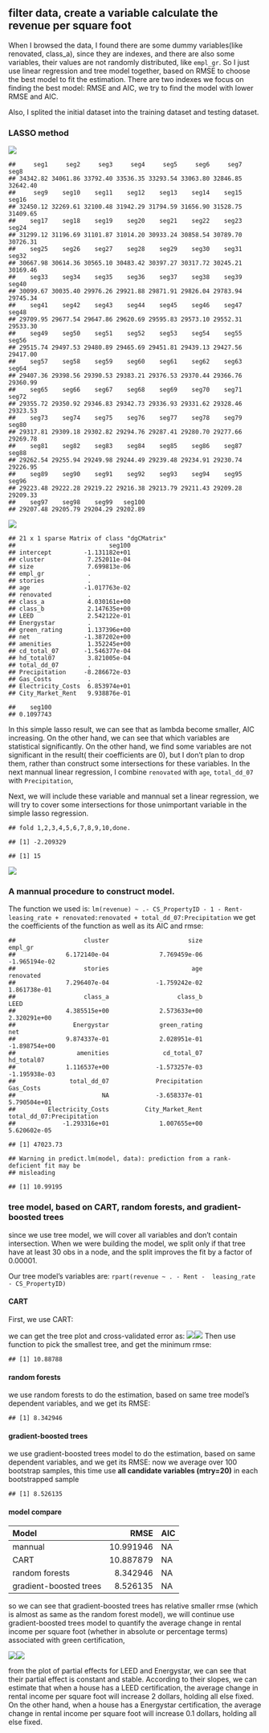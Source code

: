 ## filter data, create a variable calculate the revenue per square foot

When I browsed the data, I found there are some dummy variables(like
renovated, class\_a), since they are indexes, and there are also some
variables, their values are not randomly distributed, like `empl_gr`. So
I just use linear regression and tree model together, based on RMSE to
choose the best model to fit the estimation. There are two indexes we
focus on finding the best model: RMSE and AIC, we try to find the model
with lower RMSE and AIC.

Also, I splited the initial dataset into the training dataset and
testing dataset.

### LASSO method

![](HW3_3_files/figure-markdown_strict/single%20Lasso%20plots-1.png)

    ##     seg1     seg2     seg3     seg4     seg5     seg6     seg7     seg8 
    ## 34342.82 34061.86 33792.40 33536.35 33293.54 33063.80 32846.85 32642.40 
    ##     seg9    seg10    seg11    seg12    seg13    seg14    seg15    seg16 
    ## 32450.12 32269.61 32100.48 31942.29 31794.59 31656.90 31528.75 31409.65 
    ##    seg17    seg18    seg19    seg20    seg21    seg22    seg23    seg24 
    ## 31299.12 31196.69 31101.87 31014.20 30933.24 30858.54 30789.70 30726.31 
    ##    seg25    seg26    seg27    seg28    seg29    seg30    seg31    seg32 
    ## 30667.98 30614.36 30565.10 30483.42 30397.27 30317.72 30245.21 30169.46 
    ##    seg33    seg34    seg35    seg36    seg37    seg38    seg39    seg40 
    ## 30099.67 30035.40 29976.26 29921.88 29871.91 29826.04 29783.94 29745.34 
    ##    seg41    seg42    seg43    seg44    seg45    seg46    seg47    seg48 
    ## 29709.95 29677.54 29647.86 29620.69 29595.83 29573.10 29552.31 29533.30 
    ##    seg49    seg50    seg51    seg52    seg53    seg54    seg55    seg56 
    ## 29515.74 29497.53 29480.89 29465.69 29451.81 29439.13 29427.56 29417.00 
    ##    seg57    seg58    seg59    seg60    seg61    seg62    seg63    seg64 
    ## 29407.36 29398.56 29390.53 29383.21 29376.53 29370.44 29366.76 29360.99 
    ##    seg65    seg66    seg67    seg68    seg69    seg70    seg71    seg72 
    ## 29355.72 29350.92 29346.83 29342.73 29336.93 29331.62 29328.46 29323.53 
    ##    seg73    seg74    seg75    seg76    seg77    seg78    seg79    seg80 
    ## 29317.81 29309.18 29302.82 29294.76 29287.41 29280.70 29277.66 29269.78 
    ##    seg81    seg82    seg83    seg84    seg85    seg86    seg87    seg88 
    ## 29262.54 29255.94 29249.98 29244.49 29239.48 29234.91 29230.74 29226.95 
    ##    seg89    seg90    seg91    seg92    seg93    seg94    seg95    seg96 
    ## 29223.48 29222.28 29219.22 29216.38 29213.79 29211.43 29209.28 29209.33 
    ##    seg97    seg98    seg99   seg100 
    ## 29207.48 29205.79 29204.29 29202.89

![](HW3_3_files/figure-markdown_strict/single%20Lasso%20plots-2.png)

    ## 21 x 1 sparse Matrix of class "dgCMatrix"
    ##                          seg100
    ## intercept         -1.131182e+01
    ## cluster            7.252011e-04
    ## size               7.699813e-06
    ## empl_gr            .           
    ## stories            .           
    ## age               -1.017763e-02
    ## renovated          .           
    ## class_a            4.030161e+00
    ## class_b            2.147635e+00
    ## LEED               2.542122e-01
    ## Energystar         .           
    ## green_rating       1.137396e+00
    ## net               -1.387202e+00
    ## amenities          1.352245e+00
    ## cd_total_07       -1.546377e-04
    ## hd_total07         3.821005e-04
    ## total_dd_07        .           
    ## Precipitation     -8.286672e-03
    ## Gas_Costs          .           
    ## Electricity_Costs  6.853974e+01
    ## City_Market_Rent   9.938876e-01

    ##    seg100 
    ## 0.1097743

In this simple lasso result, we can see that as lambda become smaller,
AIC increasing. On the other hand, we can see that which variables are
statistical significantly. On the other hand, we find some variables are
not significant in the result( their coefficients are 0), but I don’t
plan to drop them, rather than construct some intersections for these
variables. In the next mannual linear regression, I combine `renovated`
with `age`, `total_dd_07` with `Precipitation`,

Next, we will include these variable and mannual set a linear
regression, we will try to cover some intersections for those
unimportant variable in the simple lasso regression.

    ## fold 1,2,3,4,5,6,7,8,9,10,done.

    ## [1] -2.209329

    ## [1] 15

![](HW3_3_files/figure-markdown_strict/cross%20validated%20lasso-1.png)

### A mannual procedure to construct model.

The function we used is:
`lm(revenue) ~ .- CS_PropertyID - 1 - Rent- leasing_rate + renovated:renovated + total_dd_07:Precipitation`
we get the coefficients of the function as well as its AIC and rmse:

    ##                   cluster                      size                   empl_gr 
    ##              6.172140e-04              7.769459e-06             -1.965194e-02 
    ##                   stories                       age                 renovated 
    ##              7.296407e-04             -1.759242e-02              1.861738e-01 
    ##                   class_a                   class_b                      LEED 
    ##              4.385515e+00              2.573633e+00              2.320291e+00 
    ##                Energystar              green_rating                       net 
    ##              9.874337e-01              2.028951e-01             -1.898754e+00 
    ##                 amenities               cd_total_07                hd_total07 
    ##              1.116537e+00             -1.573257e-03             -1.195938e-03 
    ##               total_dd_07             Precipitation                 Gas_Costs 
    ##                        NA             -3.658337e-01              5.790504e+01 
    ##         Electricity_Costs          City_Market_Rent total_dd_07:Precipitation 
    ##             -1.293316e+01              1.007655e+00              5.620602e-05

    ## [1] 47023.73

    ## Warning in predict.lm(model, data): prediction from a rank-deficient fit may be
    ## misleading

    ## [1] 10.99195

### tree model, based on CART, random forests, and gradient-boosted trees

since we use tree model, we will cover all variables and don’t contain
intersection. When we were building the model, we split only if that
tree have at least 30 obs in a node, and the split improves the fit by a
factor of 0.00001.

Our tree model’s variables are:
`rpart(revenue ~ . - Rent -  leasing_rate - CS_PropertyID)`

#### CART

First, we use CART:

we can get the tree plot and cross-validated error as:
![](HW3_3_files/figure-markdown_strict/CART%20tree%20and%20CV%20plot-1.png)![](HW3_3_files/figure-markdown_strict/CART%20tree%20and%20CV%20plot-2.png)
Then use function to pick the smallest tree, and get the minimum rmse:

    ## [1] 10.88788

#### random forests

we use random forests to do the estimation, based on same tree model’s
dependent variables, and we get its RMSE:

    ## [1] 8.342946

#### gradient-boosted trees

we use gradient-boosted trees model to do the estimation, based on same
dependent variables, and we get its RMSE: now we average over 100
bootstrap samples, this time use **all candidate variables (mtry=20)**
in each bootstrapped sample

    ## [1] 8.526135

#### model compare

<table>
<thead>
<tr class="header">
<th style="text-align: left;">Model</th>
<th style="text-align: right;">RMSE</th>
<th style="text-align: left;">AIC</th>
</tr>
</thead>
<tbody>
<tr class="odd">
<td style="text-align: left;">mannual</td>
<td style="text-align: right;">10.991946</td>
<td style="text-align: left;">NA</td>
</tr>
<tr class="even">
<td style="text-align: left;">CART</td>
<td style="text-align: right;">10.887879</td>
<td style="text-align: left;">NA</td>
</tr>
<tr class="odd">
<td style="text-align: left;">random forests</td>
<td style="text-align: right;">8.342946</td>
<td style="text-align: left;">NA</td>
</tr>
<tr class="even">
<td style="text-align: left;">gradient-boosted trees</td>
<td style="text-align: right;">8.526135</td>
<td style="text-align: left;">NA</td>
</tr>
</tbody>
</table>

so we can see that gradient-boosted trees has relative smaller rmse
(which is almost as same as the random forest model), we will continue
use gradient-boosted trees model to quantify the average change in
rental income per square foot (whether in absolute or percentage terms)
associated with green certification,

![](HW3_3_files/figure-markdown_strict/patrial%20effect%20of%20leed%20and%20energy%20star-1.png)![](HW3_3_files/figure-markdown_strict/patrial%20effect%20of%20leed%20and%20energy%20star-2.png)

from the plot of partial effects for LEED and Energystar, we can see
that their partial effect is constant and stable. According to their
slopes, we can estimate that when a house has a LEED certification, the
average change in rental income per square foot will increase 2 dollars,
holding all else fixed. On the other hand, when a house has a Energystar
certification, the average change in rental income per square foot will
increase 0.1 dollars, holding all else fixed.
